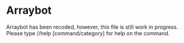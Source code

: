 # **Arraybot**

Arraybot has been recoded, however, this file is still work in progress. Please type //help [command/category] for help on the command.



